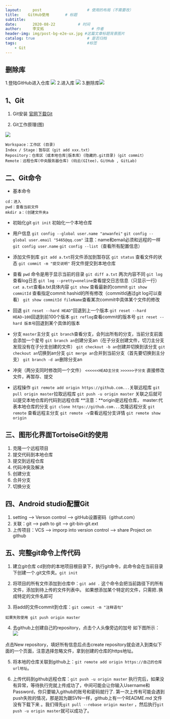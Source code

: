 ```yaml
---
layout:     post                    # 使用的布局（不需要改）
title:    GitHub使用       # 标题 
subtitle:  
date:       2020-08-22          # 时间
author:     李文拓                     # 作者
header-img: img/post-bg-e2e-ux.jpg #这篇文章标题背景图片
catalog: true                       # 是否归档
tags:                               #标签
    - Git
---
```


## 删除库
1.登陆GitHub进入仓库
![](https://upload-images.jianshu.io/upload_images/21988850-ce30587cd91e64d1.png?imageMogr2/auto-orient/strip%7CimageView2/2/w/1240)
2.进入库
![](https://upload-images.jianshu.io/upload_images/21988850-5760e0535cec2f57.png?imageMogr2/auto-orient/strip%7CimageView2/2/w/1240)
3.删除库![](https://upload-images.jianshu.io/upload_images/21988850-7eb9c6599418b9ae.png?imageMogr2/auto-orient/strip%7CimageView2/2/w/1240)

## 1、Git

1.  Git安装
    [官网下载Git](https://links.jianshu.com/go?to=https%3A%2F%2Fgit-scm.com%2Fdownload%2Fwin)

2.  Git工作原理(图)

![](https://cdn.jsdelivr.net/gh/AngleLwt/images/angel/w.png)
    
    
    Workspace：工作区 (目录)
    Index / Stage：暂存区（git add xxx.txt）
    Repository：仓库区（或本地仓库|版本库）(隐藏的.git目录)（git commit）
    Remote：远程仓库(中央服务器仓库) (码云(GItee)，GitHub , GitLab)

## 二、Git命令

*   基本命令

```
cd：进入
pwd：查看当前文件
mkdir a：(创建文件夹a

```

*   初始化git
    `git init` 初始化一个本地仓库

*   用户信息
    `git config --global user.name "anwanfei"`
    `git config --global user.email "5465@qq.com"`
    注意：name和email必须和远程的一样
    `git config user.name`
    `git config --list`（查看所有配置信息）

*   添加文件到库
    `git add a.txt`将文件添加到暂存区
    `git status` 查看文件的状态
    `git commit -m "提交说明"` 将文件提交到本地仓库

*   查看
    `pwd` 命令是用于显示当前的目录
    `git diff a.txt` 两次内容不同
    `git log`查看log日志
    `git log --pretty=oneline`查看提交日志信息（只显示一行）
    `cat a.txt`查看a.txt具体内容
    `git show` 查看最新的commit
    `git show commitId` 查看指定commit hashid的所有修改（commitId通过git log可以查看）
    `git show commitId fileName`查看某次commit中具体某个文件的修改

*   回退
    `git reset --hard HEAD^`回退到上一个版本
    `git reset --hard HEAD~100`回退到前100个版本
    `git reflog`查看commit的版本号
    `git reset --hard 版本号`回退到某个具体的版本

*   分支
    `master`主分支
    `git branch`查看分支，会列出所有的分支，当前分支前面会添加一个星号
    `git branch an`创建分支an（在子分支创建文件，切刀主分支发现没有在子分支创建的文件）
    `git checkout -b an`创建并切换到该分支
    `git checkout an`切换到an分支
    `git merge an`合并到当前分支（首先要切换到主分支）
    `git branch -d an`删除分支an

*   冲突（两分支同时修改同一个文件）
    `<<<<<<HEAD主分支`
    `>>>>>>子分支`
    直接修改文件，再暂存、提交

*   远程操作
    `git remote add origin https://github.com...`关联远程库
    `git pull origin master`拉取远程库
    `git push -u origin master` 关联之后就可以提交本地仓库的代码到远程仓库
    **注意：**origin是远程仓库， master:代表本地仓库的分支
    `git clone https://github.com...`克隆远程分支
    `git remote` 查看远程主分支
    `git remote -v`查看远程分支详情
    `git remote show origin`

## 三、图形化界面TortoiseGit的使用

1.  克隆一个远程项目
2.  提交代码到本地仓库
3.  提交到远程仓库
4.  代码冲突及解决
5.  创建分支
6.  合并分支
7.  切换分支

## 四、Android studio配置Git

1.  setting --> Verson control --> gitHub设置密码（githut.com）
2.  关联：git --> path to git --> git-bin-git.ext
3.  上传项目：VCS --> imporp into version control --> share Project on github

## 五、完整git命令上传代码

1.  建立git仓库
    cd到你的本地项目根目录下，执行git命令，此命令会在当前目录下创建一个.git文件夹。`git init`

2.  将项目的所有文件添加到仓库中：`git add .`
    这个命令会把当前路径下的所有文件，添加到待上传的文件列表中。
    如果想添加某个特定的文件，只需把`.`换成特定的文件名即可

3.  将add的文件commit到仓库：`git commit -m "注释语句"`

`如果失败使用 git push origin master`

4.  去github上创建自己的repository，点击个人头像旁边的加号 如下图所示：
![](https://cdn.jsdelivr.net/gh/AngleLwt/images/angel/Screen%20Shot%202020-08-25%20at%206.59.40%20PM.png)

点击New repository，填好所有信息后点击create repository就会进入到类似下面的一个页面，注意选择忽略文件，拿到创建的仓库的https地址。

5.  将本地的仓库关联到github上：`git remote add origin https://自己的仓库url地址`。

6.  上传代码到github远程仓库：`git push -u origin master`
    执行完后，如果没有异常，等待执行完就上传成功了，中间可能会让你输入Username和Password，你只要输入github的账号和密码就行了.
    第一次上传有可能会遇到push失败的情况，那是因为跟SVN一样，github上有一个README.md 文件没有下载下来 。我们得先`git pull --rebase origin master` ，然后执行`git push -u origin master`就可以成功了。
